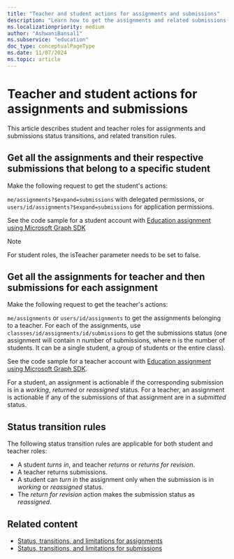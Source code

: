 ```yaml
---
title: "Teacher and student actions for assignments and submissions"
description: "Learn how to get the assignments and related submissions for Teachers and Students with status transition rules."
ms.localizationpriority: medium
author: "AshwaniBansal1"
ms.subservice: "education"
doc_type: conceptualPageType
ms.date: 11/07/2024
ms.topic: article
---
```


# Teacher and student actions for assignments and submissions

This article describes student and teacher roles for assignments and submissions status transitions, and related transition rules.

## Get all the assignments and their respective submissions that belong to a specific student

Make the following request to get the student's actions:

`me/assignments?$expand=submissions` with delegated permissions, or `users/id/assignments?$expand=submissions` for application permissions.

See the code sample for a student account with [Education assignment using Microsoft Graph SDK](https://github.com/microsoft/edu-assignments-graph-sdk/blob/main/samples/csharp/MicrosoftEduGraphSamples/Workflows/AssignmentWorkflow.cs#L62)

> [!NOTE]
> For student roles, the isTeacher parameter needs to be set to false.

## Get all the assignments for teacher and then submissions for each assignment

Make the following request to get the teacher's actions:

`me/assignments` or `users/id/assignments` to get the assignments belonging to a teacher.
For each of the assignments, use `classses/id/assignments/id/submissions` to get the submissions status (one assignment will contain n number of submissions, where n is the number of students. It can be a single student, a group of students or the entire class).

See the code sample for a teacher account with [Education assignment using Microsoft Graph SDK](https://github.com/microsoft/edu-assignments-graph-sdk/blob/main/samples/csharp/MicrosoftEduGraphSamples/Workflows/AssignmentWorkflow.cs#L62).

For a student, an assignment is actionable if the corresponding submission is in a *working*, *returned* or *reassigned* status. For a teacher, an assignment is actionable if any of the submissions of that assignment are in a *submitted* status.

## Status transition rules

The following status transition rules are applicable for both student and teacher roles: 

* A student *turns in*, and teacher *returns* or *returns for revision*.
* A teacher returns submissions.
* A student can *turn in* the assignment only when the submission is in *working* or *reassigned* status.
* The *return for revision* action makes the submission status as *reassigned*.

## Related content

- [Status, transitions, and limitations for assignments](./assignments-status-transition.md)
- [Status, transitions, and limitations for submissions](./submissions-status-transition.md)
